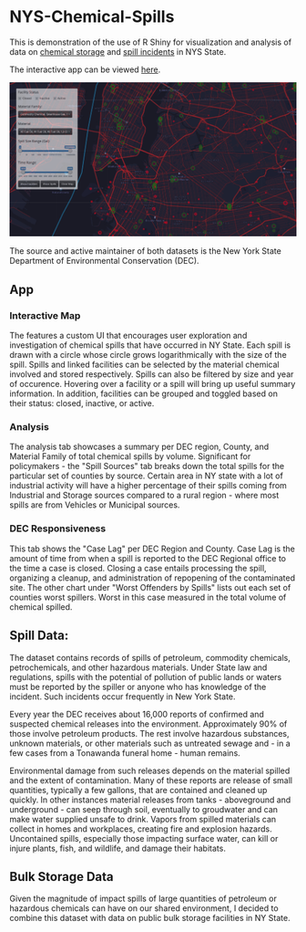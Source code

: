 # NYS-Chemical-Spills

This is demonstration of the use of R Shiny for visualization and analysis of data on [chemical storage](https://data.ny.gov/Energy-Environment/Bulk-Storage-Facilities-in-New-York-State/pteg-c78n) 
and [spill incidents](https://data.ny.gov/Energy-Environment/Spill-Incidents/u44d-k5fk) in NYS State.

The interactive app can be viewed [here](https://datasnuz.shinyapps.io/NYS_Chemical_Spills/).

![pic](https://github.com/snuzbrokh/NYS-Chemical-Spills/blob/master/nyc_allspills.png)

The source and active maintainer of both datasets is the New York State Department of Environmental Conservation (DEC). 

## App

### Interactive Map
The features a custom UI that encourages user exploration and investigation of chemical spills that have occurred in NY State. Each spill is drawn with a circle whose circle grows logarithmically with the size of the spill. Spills and linked facilities can be selected by the material chemical involved and stored respectively. Spills can also be filtered by size and year of occurence. Hovering over a facility or a spill will bring up useful summary information. In addition, facilities can be grouped and toggled based on their status: closed, inactive, or active.

### Analysis
The analysis tab showcases a summary per DEC region, County, and Material Family of total chemical spills by volume. Significant for policymakers - the "Spill Sources" tab breaks down the total spills for the particular set of counties by source. Certain area in NY state with a lot of industrial activity will have a higher percentage of their spills coming from Industrial and Storage sources compared to a rural region - where most spills are from Vehicles or Municipal sources. 

### DEC Responsiveness
This tab shows the "Case Lag" per DEC Region and County. Case Lag is the amount of time from when a spill is reported to the DEC Regional office to the time a case is closed. Closing a case entails processing the spill, organizing a cleanup, and administration of repopening of the contaminated site. 
The other chart under "Worst Offenders by Spills" lists out each set of counties worst spillers. Worst in this case measured in the total volume of chemical spilled. 


## Spill Data:
The dataset contains records of spills of petroleum, commodity chemicals, petrochemicals, and other hazardous materials. 
Under State law and regulations, spills with the potential of pollution of public lands or waters must be reported by the spiller
or anyone who has knowledge of the incident. Such incidents occur frequently in New York State. 


Every year the DEC receives about 16,000 reports of confirmed and suspected chemical releases into the environment.
Approximately 90% of those involve petroleum products. The rest involve hazardous substances, unknown materials, or
other materials such as untreated sewage and - in a few cases from a Tonawanda funeral home - human remains. 

Environmental damage from such releases depends on the material spilled and the extent of contamination. Many of these
reports are release of small quantities, typically a few gallons, that are contained and cleaned up quickly. In other instances
material releases from tanks - aboveground and underground - can seep through soil, eventually to groudwater and can make
water supplied unsafe to drink. Vapors from spilled materials can collect in homes and workplaces, creating fire and explosion hazards.
Uncontained spills, especially those impacting surface water, can kill or injure plants, fish, and wildlife, and damage their habitats. 


## Bulk Storage Data
Given the magnitude of impact spills of large quantities of petroleum or hazardous chemicals can have on our shared environment,
I decided to combine this dataset with data on public bulk storage facilities in NY State.

